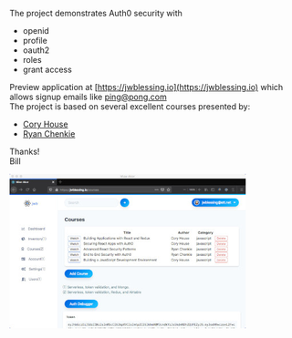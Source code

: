 The project demonstrates Auth0 security with 
- openid
- profile
- oauth2
- roles 
- grant access
 
Preview application at [https://jwblessing.io](https://jwblessing.io) which allows signup emails like ping@pong.com
<br/>
The project is based on several excellent courses presented by:

- [Cory House](https://github.com/coryhouse)
- [Ryan Chenkie](https://github.com/chenkie)

Thanks!
<br />
Bill
<br />

![Alt text](docs/courses-page.jpg)
